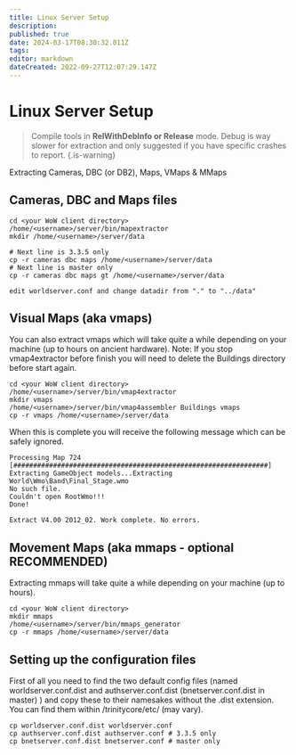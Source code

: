 ```yaml
---
title: Linux Server Setup
description: 
published: true
date: 2024-03-17T08:30:32.011Z
tags: 
editor: markdown
dateCreated: 2022-09-27T12:07:29.147Z
---
```


# Linux Server Setup

> Compile tools in **RelWithDebInfo or Release** mode. 
> Debug is way slower for extraction and only suggested if you have specific crashes to report.
{.is-warning}

Extracting Cameras, DBC (or DB2), Maps, VMaps & MMaps

## Cameras, DBC and Maps files
```
cd <your WoW client directory>
/home/<username>/server/bin/mapextractor
mkdir /home/<username>/server/data
  
# Next line is 3.3.5 only
cp -r cameras dbc maps /home/<username>/server/data
# Next line is master only
cp -r cameras dbc maps gt /home/<username>/server/data
 
edit worldserver.conf and change datadir from "." to "../data"
```

## Visual Maps (aka vmaps)
You can also extract vmaps which will take quite a while depending on your machine (up to hours on ancient hardware).
Note: If you stop vmap4extractor before finish you will need to delete the Buildings directory before start again.

```
cd <your WoW client directory>
/home/<username>/server/bin/vmap4extractor
mkdir vmaps
/home/<username>/server/bin/vmap4assembler Buildings vmaps
cp -r vmaps /home/<username>/server/data
```
When this is complete you will receive the following message which can be safely ignored.
```
Processing Map 724
[################################################################]
Extracting GameObject models...Extracting World\Wmo\Band\Final_Stage.wmo
No such file.
Couldn't open RootWmo!!!
Done!
  
Extract V4.00 2012_02. Work complete. No errors.
```

## Movement Maps (aka mmaps - optional RECOMMENDED)
Extracting mmaps will take quite a while depending on your machine (up to hours).
```
cd <your WoW client directory>
mkdir mmaps
/home/<username>/server/bin/mmaps_generator
cp -r mmaps /home/<username>/server/data
```

## Setting up the configuration files
First of all you need to find the two default config files (named worldserver.conf.dist and authserver.conf.dist (bnetserver.conf.dist in master) ) and copy these to their namesakes without the .dist extension. You can find them within /trinitycore/etc/ (may vary).
```
cp worldserver.conf.dist worldserver.conf
cp authserver.conf.dist authserver.conf # 3.3.5 only
cp bnetserver.conf.dist bnetserver.conf # master only
```